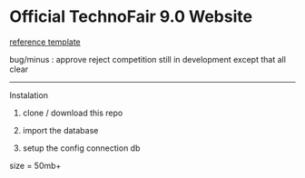 # Official TechnoFair 9.0 Website

<a href="https://bootstrapmade.com/demo/templates/TheEvent/">reference template</a>

bug/minus : approve reject competition still in development except that all clear

---

Instalation

1. clone / download this repo

2. import the database

3. setup the config connection db


size = 50mb+
